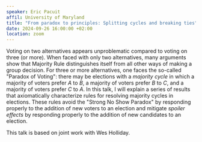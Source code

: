 ```yaml
---
speaker: Eric Pacuit
affil: University of Maryland
title: "From paradox to principles: Splitting cycles and breaking ties"
date: 2024-09-26 16:00:00 +02:00
location: zoom
--- 
```


Voting on two alternatives appears unproblematic compared to voting on three (or more). 
When faced with only two alternatives,  many arguments show that Majority Rule distinguishes itself from all other ways of making a group decision. 
For three or more alternatives, one faces the so-called "Paradox of Voting": there may be elections with a *majority cycle* in which a majority of voters prefer *A* to *B*, a majority of voters prefer *B* to *C*, and a majority of voters prefer *C* to *A*. 
In this talk, I will explain a series of results that axiomatically characterize rules for resolving majority cycles in elections. 
These rules avoid the "Strong No Show Paradox" by responding properly to the addition of new voters to an election and mitigate *spoiler effects* by responding properly to the addition of new candidates to an election. 


This talk is based on joint work with Wes Holliday.
